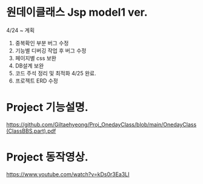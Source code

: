 # 원데이클래스 Jsp model1 ver.
4/24 ~ 계획
1. 중복확인 부분 버그 수정
2. 기능별 디버깅 작업 후 버그 수정
3. 페이지별 css 보완
4. DB설계 보완
5. 코드 주석 정리 및 최적화 4/25 완료.
6. 프로젝트 ERD 수정

# Project 기능설명.
https://github.com/Giltaehyeong/Proj_OnedayClass/blob/main/OnedayClass(ClassBBS.part).pdf

# Project 동작영상.
https://www.youtube.com/watch?v=kDs0r3Ea3LI
